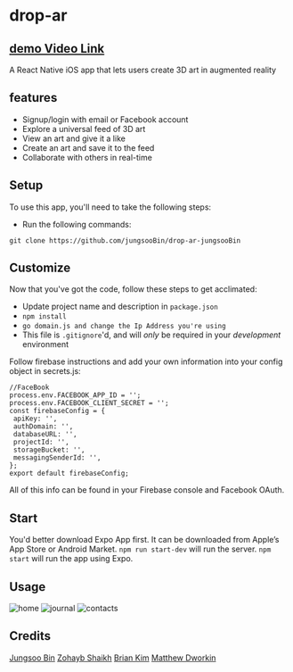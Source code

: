 # drop-ar

## [demo Video Link](https://www.youtube.com/watch?v=AEFKYCpou0k)

A React Native iOS app that lets users create 3D art in augmented reality

## features

- Signup/login with email or Facebook account
- Explore a universal feed of 3D art
- View an art and give it a like
- Create an art and save it to the feed
- Collaborate with others in real-time


## Setup

To use this app, you'll need to take the following steps:

* Run the following commands:

```
git clone https://github.com/jungsooBin/drop-ar-jungsooBin
```

## Customize

Now that you've got the code, follow these steps to get acclimated:

* Update project name and description in `package.json`
* `npm install`
* `go domain.js and change the Ip Address you're using`
* This file is `.gitignore`'d, and will *only* be required in your *development* environment

Follow firebase instructions and add your own information into your config object in secrets.js: 

```
//FaceBook
process.env.FACEBOOK_APP_ID = '';
process.env.FACEBOOK_CLIENT_SECRET = '';
const firebaseConfig = {
 apiKey: '',
 authDomain: '',
 databaseURL: '',
 projectId: '',
 storageBucket: '',
 messagingSenderId: '',
};
export default firebaseConfig;
```

All of this info can be found in your Firebase console and Facebook OAuth.

## Start
You'd better download Expo App first. It can be downloaded from Apple’s App Store or Android Market.
`npm run start-dev` will run the server.
`npm start` will run the app using Expo.

## Usage

![home](https://github.com/jungsooBin/drop-ar-jungsooBin/blob/master/screenshots/Screen%20Shot%202018-12-26%20at%205.51.51%20PM.png "Home")
![journal](https://github.com/jungsooBin/drop-ar-jungsooBin/blob/master/screenshots/Screen%20Shot%202018-12-26%20at%205.52.15%20PM.png "Feed")
![contacts](https://github.com/jungsooBin/drop-ar-jungsooBin/blob/master/screenshots/Screen%20Shot%202018-12-26%20at%205.52.39%20PM.png "Load Scene")

## Credits

[Jungsoo Bin](https://www.linkedin.com/in/jungsoo-bin-1a2b9b136/)
[Zohayb Shaikh](https://www.linkedin.com/in/zohaybshaikh/)
[Brian Kim](https://www.linkedin.com/in/brianjckim/)
[Matthew Dworkin](https://www.linkedin.com/in/matthew-dworkin-phd/)
